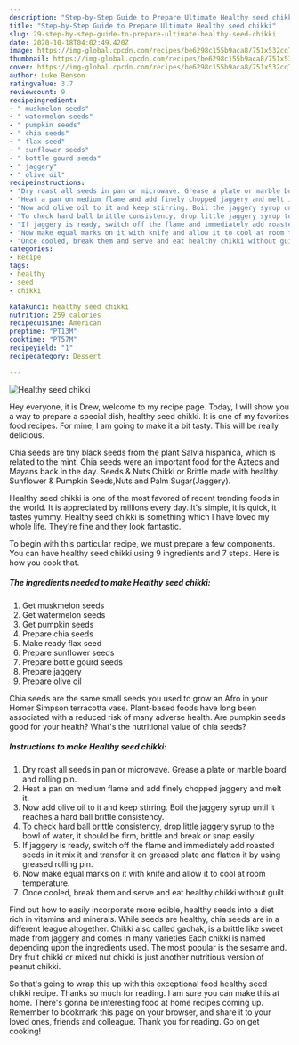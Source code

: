 ```yaml
---
description: "Step-by-Step Guide to Prepare Ultimate Healthy seed chikki"
title: "Step-by-Step Guide to Prepare Ultimate Healthy seed chikki"
slug: 29-step-by-step-guide-to-prepare-ultimate-healthy-seed-chikki
date: 2020-10-18T04:02:49.420Z
image: https://img-global.cpcdn.com/recipes/be6298c155b9aca8/751x532cq70/healthy-seed-chikki-recipe-main-photo.jpg
thumbnail: https://img-global.cpcdn.com/recipes/be6298c155b9aca8/751x532cq70/healthy-seed-chikki-recipe-main-photo.jpg
cover: https://img-global.cpcdn.com/recipes/be6298c155b9aca8/751x532cq70/healthy-seed-chikki-recipe-main-photo.jpg
author: Luke Benson
ratingvalue: 3.7
reviewcount: 9
recipeingredient:
- " muskmelon seeds"
- " watermelon seeds"
- " pumpkin seeds"
- " chia seeds"
- " flax seed"
- " sunflower seeds"
- " bottle gourd seeds"
- " jaggery"
- " olive oil"
recipeinstructions:
- "Dry roast all seeds in pan or microwave. Grease a plate or marble board and rolling pin."
- "Heat a pan on medium flame and add finely chopped jaggery and melt it."
- "Now add olive oil to it and keep stirring. Boil the jaggery syrup until it reaches a hard ball brittle consistency."
- "To check hard ball brittle consistency, drop little jaggery syrup to the bowl of water, it should be firm, brittle and break or snap easily."
- "If jaggery is ready, switch off the flame and immediately add roasted seeds in it mix it and transfer it on greased plate and flatten it by using greased rolling pin."
- "Now make equal marks on it with knife and allow it to cool at room temperature."
- "Once cooled, break them and serve and eat healthy chikki without guilt."
categories:
- Recipe
tags:
- healthy
- seed
- chikki

katakunci: healthy seed chikki 
nutrition: 259 calories
recipecuisine: American
preptime: "PT13M"
cooktime: "PT57M"
recipeyield: "1"
recipecategory: Dessert

---
```



![Healthy seed chikki](https://img-global.cpcdn.com/recipes/be6298c155b9aca8/751x532cq70/healthy-seed-chikki-recipe-main-photo.jpg)

Hey everyone, it is Drew, welcome to my recipe page. Today, I will show you a way to prepare a special dish, healthy seed chikki. It is one of my favorites food recipes. For mine, I am going to make it a bit tasty. This will be really delicious.

Chia seeds are tiny black seeds from the plant Salvia hispanica, which is related to the mint. Chia seeds were an important food for the Aztecs and Mayans back in the day. Seeds &amp; Nuts Chikki or Brittle made with healthy Sunflower &amp; Pumpkin Seeds,Nuts and Palm Sugar(Jaggery).

Healthy seed chikki is one of the most favored of recent trending foods in the world. It is appreciated by millions every day. It's simple, it is quick, it tastes yummy. Healthy seed chikki is something which I have loved my whole life. They're fine and they look fantastic.


To begin with this particular recipe, we must prepare a few components. You can have healthy seed chikki using 9 ingredients and 7 steps. Here is how you cook that.

<!--inarticleads1-->

##### The ingredients needed to make Healthy seed chikki:

1. Get  muskmelon seeds
1. Get  watermelon seeds
1. Get  pumpkin seeds
1. Prepare  chia seeds
1. Make ready  flax seed
1. Prepare  sunflower seeds
1. Prepare  bottle gourd seeds
1. Prepare  jaggery
1. Prepare  olive oil


Chia seeds are the same small seeds you used to grow an Afro in your Homer Simpson terracotta vase. Plant-based foods have long been associated with a reduced risk of many adverse health. Are pumpkin seeds good for your health? What&#39;s the nutritional value of chia seeds? 

<!--inarticleads2-->

##### Instructions to make Healthy seed chikki:

1. Dry roast all seeds in pan or microwave. Grease a plate or marble board and rolling pin.
1. Heat a pan on medium flame and add finely chopped jaggery and melt it.
1. Now add olive oil to it and keep stirring. Boil the jaggery syrup until it reaches a hard ball brittle consistency.
1. To check hard ball brittle consistency, drop little jaggery syrup to the bowl of water, it should be firm, brittle and break or snap easily.
1. If jaggery is ready, switch off the flame and immediately add roasted seeds in it mix it and transfer it on greased plate and flatten it by using greased rolling pin.
1. Now make equal marks on it with knife and allow it to cool at room temperature.
1. Once cooled, break them and serve and eat healthy chikki without guilt.


Find out how to easily incorporate more edible, healthy seeds into a diet rich in vitamins and minerals. While seeds are healthy, chia seeds are in a different league altogether. Chikki also called gachak, is a brittle like sweet made from jaggery and comes in many varieties Each chikki is named depending upon the ingredients used. The most popular is the sesame and. Dry fruit chikki or mixed nut chikki is just another nutritious version of peanut chikki. 

So that's going to wrap this up with this exceptional food healthy seed chikki recipe. Thanks so much for reading. I am sure you can make this at home. There's gonna be interesting food at home recipes coming up. Remember to bookmark this page on your browser, and share it to your loved ones, friends and colleague. Thank you for reading. Go on get cooking!
